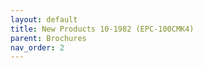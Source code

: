 ```yaml
---
layout: default
title: New Products 10-1982 (EPC-100CMK4)
parent: Brochures
nav_order: 2
---
```


<div id="adobe-dc-view" style="height: 80vh;">
	<script src="https://acrobatservices.adobe.com/view-sdk/viewer.js"></script>
	<script type="text/javascript">
		document.addEventListener("adobe_dc_view_sdk.ready", function(){ 
			var adobeDCView = new AdobeDC.View({clientId: "5aca0821dfc443928ce227808de9010e", divId: "adobe-dc-view"});
			adobeDCView.previewFile({
				content:{location: {url: "/assets/pdfs/Technics_NP10-1982_1.pdf"}},
				metaData:{fileName: "Technics_NP10-1982_1.pdf"}
			}, {defaultViewMode: "FIT_WIDTH", showAnnotationTools: false});
		});
	</script>
	<br class="clear"/>
</div>
